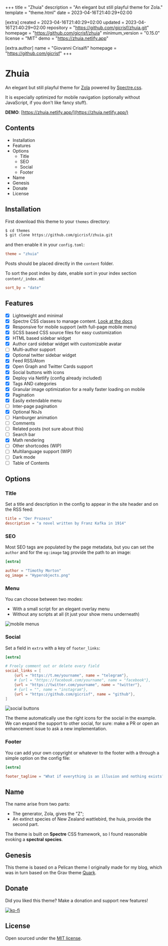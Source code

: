 
+++
title = "Zhuia"
description = "An elegant but still playful theme for Zola."
template = "theme.html"
date = 2023-04-16T21:40:29+02:00

[extra]
created = 2023-04-16T21:40:29+02:00
updated = 2023-04-16T21:40:29+02:00
repository = "https://github.com/gicrisf/zhuia.git"
homepage = "https://github.com/gicrisf/zhuia"
minimum_version = "0.15.0"
license = "MIT"
demo = "https://zhuia.netlify.app"

[extra.author]
name = "Giovanni Crisalfi"
homepage = "https://github.com/gicrisf"
+++        

# Zhuia

An elegant but still playful theme for [Zola](https://getzola.org/) powered by [Spectre.css](https://picturepan2.github.io/spectre/).

It is especially optimized for mobile navigation (optionally without JavaScript, if you don't like fancy stuff).

**DEMO**: [https://zhuia.netlify.app/](https://zhuia.netlify.app/)

## Contents

- Installation
- Features
- Options
  - Title
  - SEO
  - Social
  - Footer
- Name
- Genesis
- Donate
- License

## Installation

First download this theme to your `themes` directory:

```bash
$ cd themes
$ git clone https://github.com/gicrisf/zhuia.git
```
and then enable it in your `config.toml`:

```toml
theme = "zhuia"
```

Posts should be placed directly in the `content` folder.

To sort the post index by date, enable sort in your index section `content/_index.md`:

```toml
sort_by = "date"
```

## Features
- [x] Lightweight and minimal
- [x] Spectre CSS classes to manage content. [Look at the docs](https://picturepan2.github.io/spectre/)
- [x] Responsive for mobile support (with full-page mobile menu)
- [x] SCSS based CSS source files for easy customization
- [x] HTML based sidebar widget
- [x] Author card sidebar widget with customizable avatar
- [ ] Multi-author support
- [x] Optional twitter sidebar widget
- [x] Feed RSS/Atom
- [x] Open Graph and Twitter Cards support
- [x] Social buttons with icons
- [x] Deploy via Netlify (config already included)
- [x] Tags AND categories
- [x] Granular image optimization for a really faster loading on mobile
- [x] Pagination
- [x] Easily extendable menu
- [ ] Inter-page pagination
- [x] Optional NoJs
- [ ] Hamburger animation
- [ ] Comments
- [ ] Related posts (not sure about this)
- [ ] Search bar
- [x] Math rendering
- [ ] Other shortcodes (WIP)
- [ ] Multilanguage support (WIP)
- [ ] Dark mode
- [ ] Table of Contents

## Options

### Title

Set a title and description in the config to appear in the site header and on the RSS feed:

```toml
title = "Der Prozess"
description = "a novel written by Franz Kafka in 1914"
```

### SEO

Most SEO tags are populated by the page metadata, but you can set the `author` and for the `og:image` tag provide the path to an image:

```toml
[extra]

author = "Timothy Morton"
og_image = "Hyperobjects.png"
```

### Menu
You can choose between two modes:
- With a small script for an elegant overlay menu
- Without any scripts at all (it just your show menu underneath)

![mobile menus](screenshot-mobile-menus.png)

### Social

Set a field in `extra` with a key of `footer_links`:

```toml
[extra]

# Freely comment out or delete every field
social_links = [
    {url = "https://t.me/yourname", name = "telegram"},
    # {url = "https://facebook.com/yourname", name = "facebook"},
    {url = "https://twitter.com/yourname", name = "twitter"},
    # {url = "", name = "instagram"},
    {url = "https://github.com/gicrisf", name = "github"},
]
```

![social buttons](social-buttons.png)

The theme automatically use the right icons for the social in the example.
We can expand the support to other social, for sure: make a PR or open an enhancement issue to ask a new implementation.

### Footer

You can add your own copyright or whatever to the footer with a through a simple option on the config file:

```toml
[extra]

footer_tagline = "What if everything is an illusion and nothing exists? In that case, I definitely overpaid for my carpet."
```

## Name

The name arise from two parts:
- The generator, Zola, gives the "Z";
- An extinct species of New Zealand wattlebird, the huia, provide the second part.

The theme is built on **Spectre** CSS framework, so I found reasonable evoking a **spectral species**.

## Genesis

This theme is based on a Pelican theme I originally made for my blog, which was in turn based on the 
Grav theme [Quark](https://github.com/getgrav/grav-theme-quark).

## Donate
Did you liked this theme? Make a donation and support new features!

[![ko-fi](https://ko-fi.com/img/githubbutton_sm.svg)](https://ko-fi.com/V7V425BFU)

## License

Open sourced under the [MIT license](LICENSE.md).

        